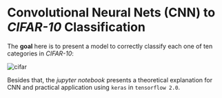# Convolutional Neural Nets (CNN) to *CIFAR-10* Classification

The **goal** here is to present a model to correctly classify each one of ten categories in *CIFAR-10*:

![cifar](https://user-images.githubusercontent.com/32513366/71764006-42a69280-2ec1-11ea-89cd-160262a20fdf.png)

Besides that, the *jupyter notebook* presents a theoretical explanation for CNN and practical application using ```keras``` in ```tensorflow 2.0```.  
